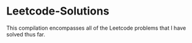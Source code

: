 # Leetcode-Solutions
This compilation encompasses all of the Leetcode problems that I have solved thus far.
